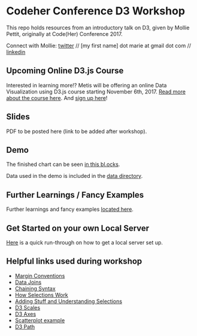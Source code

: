 # Codeher Conference D3 Workshop

This repo holds resources from an introductory talk on D3, given by Mollie Pettit, originally at Code(Her) Conference 2017.

Connect with Mollie: [twitter](https://twitter.com/MollzMP) // [my first name] dot marie at gmail dot com // [linkedin](https://www.linkedin.com/in/molliempettit/)

## Upcoming Online D3.js Course
Interested in learning more!? Metis will be offering an online Data Visualization using D3.js course starting November 6th, 2017. [Read more about the course here](online_course.md). And [sign up here](https://www.thisismetis.com/data-visualization-with-d3)!

## Slides

PDF to be posted here (link to be added after workshop).

## Demo

The finished chart can be seen [in this bl.ocks](https://bl.ocks.org/molliemarie/3cba938e0485b105fdde92992a169f83).

Data used in the demo is included in the [data directory](/data).

## Further Learnings / Fancy Examples
Further learnings and fancy examples [located here](d3examples.md).

## Get Started on your own Local Server
[Here](local_server.md) is a quick run-through on how to get a local server set up.

## Helpful links used during workshop
 * [Margin Conventions](https://bl.ocks.org/mbostock/3019563)
 * [Data Joins](https://bost.ocks.org/mike/join/)
 * [Chaining Syntax](http://alignedleft.com/tutorials/d3/chaining-methods)
 * [How Selections Work](https://bost.ocks.org/mike/selection/)
 * [Adding Stuff and Understanding Selections](http://www.jeromecukier.net/blog/2011/08/09/d3-adding-stuff-and-oh-understanding-selections/)
 * [D3 Scales](http://alignedleft.com/tutorials/d3/scales)
 * [D3 Axes](http://alignedleft.com/tutorials/d3/axes)
 * [Scatterplot example](https://bl.ocks.org/mbostock/3887118)
 * [D3 Path](https://www.dashingd3js.com/svg-paths-and-d3js)
